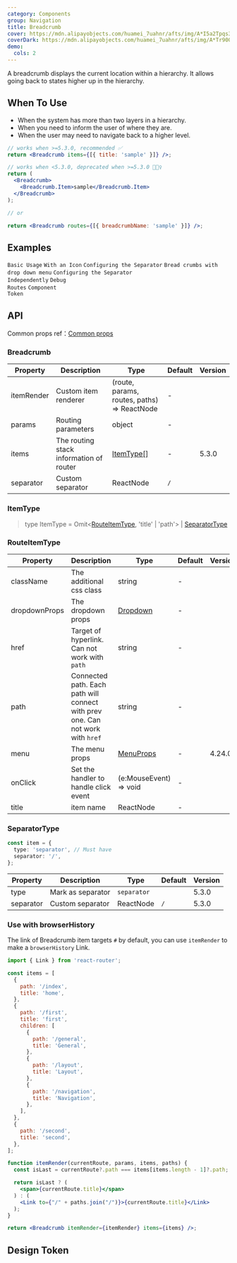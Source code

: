 ```yaml
---
category: Components
group: Navigation
title: Breadcrumb
cover: https://mdn.alipayobjects.com/huamei_7uahnr/afts/img/A*I5a2Tpqs3y0AAAAAAAAAAAAADrJ8AQ/original
coverDark: https://mdn.alipayobjects.com/huamei_7uahnr/afts/img/A*Tr90QKrE_LcAAAAAAAAAAAAADrJ8AQ/original
demo:
  cols: 2
---
```


A breadcrumb displays the current location within a hierarchy. It allows going back to states higher up in the hierarchy.

## When To Use

- When the system has more than two layers in a hierarchy.
- When you need to inform the user of where they are.
- When the user may need to navigate back to a higher level.

```jsx
// works when >=5.3.0, recommended ✅
return <Breadcrumb items={[{ title: 'sample' }]} />;

// works when <5.3.0, deprecated when >=5.3.0 🙅🏻‍♀️
return (
  <Breadcrumb>
    <Breadcrumb.Item>sample</Breadcrumb.Item>
  </Breadcrumb>
);

// or

return <Breadcrumb routes={[{ breadcrumbName: 'sample' }]} />;
```

## Examples

<!-- prettier-ignore -->
<code src="./demo/basic.tsx">Basic Usage</code>
<code src="./demo/withIcon.tsx">With an Icon</code>
<code src="./demo/separator.tsx">Configuring the Separator</code>
<code src="./demo/overlay.tsx">Bread crumbs with drop down menu</code>
<code src="./demo/separator-component.tsx">Configuring the Separator Independently</code>
<code src="./demo/debug-routes.tsx">Debug Routes</code>
<code src="./demo/component-token.tsx" debug>Component Token</code>

## API

Common props ref：[Common props](/docs/react/common-props)

### Breadcrumb

| Property | Description | Type | Default | Version |
| --- | --- | --- | --- | --- |
| itemRender | Custom item renderer | (route, params, routes, paths) => ReactNode | - |  |
| params | Routing parameters | object | - |  |
| items | The routing stack information of router | [ItemType\[\]](#ItemType) | - | 5.3.0 |
| separator | Custom separator | ReactNode | `/` |  |

### ItemType

> type ItemType = Omit<[RouteItemType](#RouteItemType), 'title' | 'path'> | [SeparatorType](#SeparatorType)

### RouteItemType

| Property | Description | Type | Default | Version |
| --- | --- | --- | --- | --- |
| className | The additional css class | string | - |  |
| dropdownProps | The dropdown props | [Dropdown](/components/dropdown) | - |  |
| href | Target of hyperlink. Can not work with `path` | string | - |  |
| path | Connected path. Each path will connect with prev one. Can not work with `href` | string | - |  |
| menu | The menu props | [MenuProps](/components/menu/#api) | - | 4.24.0 |
| onClick | Set the handler to handle click event | (e:MouseEvent) => void | - |  |
| title | item name | ReactNode | - |  |

### SeparatorType

```ts
const item = {
  type: 'separator', // Must have
  separator: '/',
};
```

| Property  | Description       | Type        | Default | Version |
| --------- | ----------------- | ----------- | ------- | ------- |
| type      | Mark as separator | `separator` |         | 5.3.0   |
| separator | Custom separator  | ReactNode   | `/`     | 5.3.0   |

### Use with browserHistory

The link of Breadcrumb item targets `#` by default, you can use `itemRender` to make a `browserHistory` Link.

```jsx
import { Link } from 'react-router';

const items = [
  {
    path: '/index',
    title: 'home',
  },
  {
    path: '/first',
    title: 'first',
    children: [
      {
        path: '/general',
        title: 'General',
      },
      {
        path: '/layout',
        title: 'Layout',
      },
      {
        path: '/navigation',
        title: 'Navigation',
      },
    ],
  },
  {
    path: '/second',
    title: 'second',
  },
];

function itemRender(currentRoute, params, items, paths) {
  const isLast = currentRoute?.path === items[items.length - 1]?.path;

  return isLast ? (
    <span>{currentRoute.title}</span>
  ) : (
    <Link to={"/" + paths.join("/")}>{currentRoute.title}</Link>
  );
}

return <Breadcrumb itemRender={itemRender} items={items} />;
```

## Design Token

<ComponentTokenTable component="Breadcrumb"></ComponentTokenTable>
